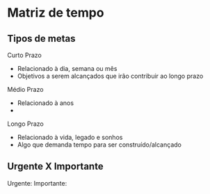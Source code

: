 # Matriz de tempo

## Tipos de metas

Curto Prazo

- Relacionado à dia, semana ou mês
- Objetivos a serem alcançados que irão contribuir ao longo prazo

Médio Prazo

- Relacionado à anos
- 

Longo Prazo

- Relacionado à vida, legado e sonhos
- Algo que demanda tempo para ser construído/alcançado

## Urgente X Importante

Urgente: 
Importante:

<!--stackedit_data:
eyJoaXN0b3J5IjpbLTEzMDYwNjYyNjksNzMwOTk4MTE2XX0=
-->